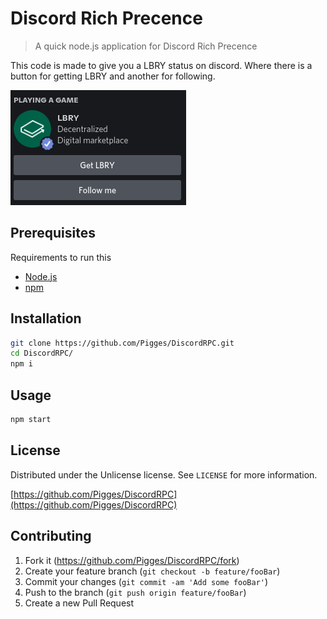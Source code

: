 # Discord Rich Precence
> A quick node.js application for Discord Rich Precence

This code is made to give you a LBRY status on discord. Where there is a button for getting LBRY and another for following. 

![Visualization of result](./header.png)

## Prerequisites

Requirements to run this
- [Node.js](https://nodejs.org/)
- [npm](https://www.npmjs.com/)

## Installation

```sh
git clone https://github.com/Pigges/DiscordRPC.git
cd DiscordRPC/
npm i
```

## Usage

```sh
npm start
```

## License

Distributed under the Unlicense license. See ``LICENSE`` for more information.

[https://github.com/Pigges/DiscordRPC](https://github.com/Pigges/DiscordRPC)

## Contributing

1. Fork it (<https://github.com/Pigges/DiscordRPC/fork>)
2. Create your feature branch (`git checkout -b feature/fooBar`)
3. Commit your changes (`git commit -am 'Add some fooBar'`)
4. Push to the branch (`git push origin feature/fooBar`)
5. Create a new Pull Request